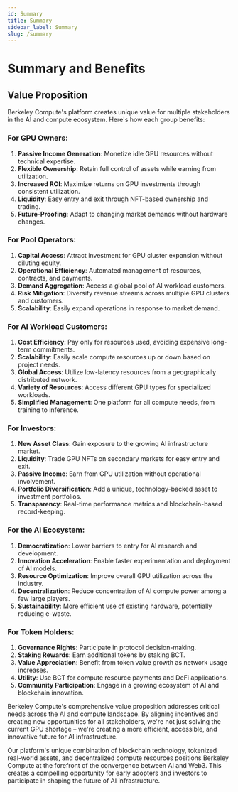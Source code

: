 ```yaml
---
id: Summary
title: Summary
sidebar_label: Summary
slug: /summary
---
```


# Summary and Benefits

## Value Proposition

Berkeley Compute's platform creates unique value for multiple stakeholders in the AI and compute ecosystem. Here's how each group benefits:

### For GPU Owners:

1. **Passive Income Generation**: Monetize idle GPU resources without technical expertise.
2. **Flexible Ownership**: Retain full control of assets while earning from utilization.
3. **Increased ROI**: Maximize returns on GPU investments through consistent utilization.
4. **Liquidity**: Easy entry and exit through NFT-based ownership and trading.
5. **Future-Proofing**: Adapt to changing market demands without hardware changes.

### For Pool Operators:

1. **Capital Access**: Attract investment for GPU cluster expansion without diluting equity.
2. **Operational Efficiency**: Automated management of resources, contracts, and payments.
3. **Demand Aggregation**: Access a global pool of AI workload customers.
4. **Risk Mitigation**: Diversify revenue streams across multiple GPU clusters and customers.
5. **Scalability**: Easily expand operations in response to market demand.

### For AI Workload Customers:

1. **Cost Efficiency**: Pay only for resources used, avoiding expensive long-term commitments.
2. **Scalability**: Easily scale compute resources up or down based on project needs.
3. **Global Access**: Utilize low-latency resources from a geographically distributed network.
4. **Variety of Resources**: Access different GPU types for specialized workloads.
5. **Simplified Management**: One platform for all compute needs, from training to inference.

### For Investors:

1. **New Asset Class**: Gain exposure to the growing AI infrastructure market.
2. **Liquidity**: Trade GPU NFTs on secondary markets for easy entry and exit.
3. **Passive Income**: Earn from GPU utilization without operational involvement.
4. **Portfolio Diversification**: Add a unique, technology-backed asset to investment portfolios.
5. **Transparency**: Real-time performance metrics and blockchain-based record-keeping.

### For the AI Ecosystem:

1. **Democratization**: Lower barriers to entry for AI research and development.
2. **Innovation Acceleration**: Enable faster experimentation and deployment of AI models.
3. **Resource Optimization**: Improve overall GPU utilization across the industry.
4. **Decentralization**: Reduce concentration of AI compute power among a few large players.
5. **Sustainability**: More efficient use of existing hardware, potentially reducing e-waste.

### For Token Holders:

1. **Governance Rights**: Participate in protocol decision-making.
2. **Staking Rewards**: Earn additional tokens by staking BCT.
3. **Value Appreciation**: Benefit from token value growth as network usage increases.
4. **Utility**: Use BCT for compute resource payments and DeFi applications.
5. **Community Participation**: Engage in a growing ecosystem of AI and blockchain innovation.

Berkeley Compute's comprehensive value proposition addresses critical needs across the AI and compute landscape. By aligning incentives and creating new opportunities for all stakeholders, we're not just solving the current GPU shortage – we're creating a more efficient, accessible, and innovative future for AI infrastructure.

Our platform's unique combination of blockchain technology, tokenized real-world assets, and decentralized compute resources positions Berkeley Compute at the forefront of the convergence between AI and Web3. This creates a compelling opportunity for early adopters and investors to participate in shaping the future of AI infrastructure.
